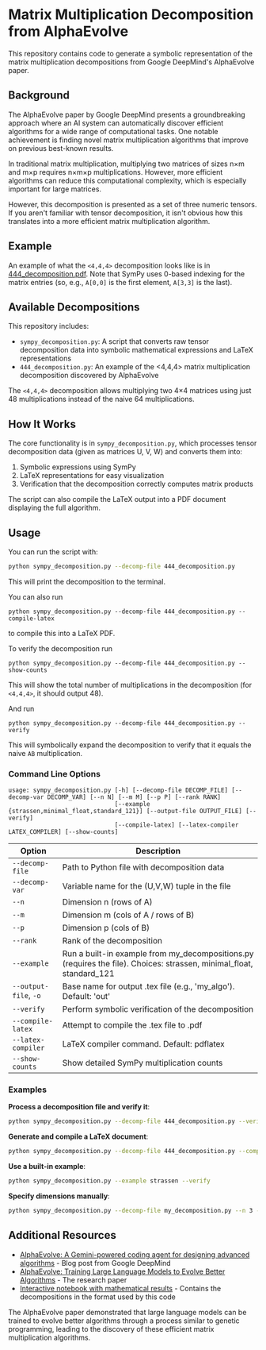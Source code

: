 # Matrix Multiplication Decomposition from AlphaEvolve

This repository contains code to generate a symbolic representation of the matrix multiplication decompositions from Google DeepMind's AlphaEvolve paper.

## Background

The AlphaEvolve paper by Google DeepMind presents a groundbreaking approach where an AI system can automatically discover efficient algorithms for a wide range of computational tasks. One notable achievement is finding novel matrix multiplication algorithms that improve on previous best-known results.

In traditional matrix multiplication, multiplying two matrices of sizes n×m and m×p requires n×m×p multiplications. However, more efficient algorithms can reduce this computational complexity, which is especially important for large matrices.

However, this decomposition is presented as a set of three numeric tensors.
If you aren't familiar with tensor decomposition, it isn't obvious how this
translates into a more efficient matrix multiplication algorithm.

## Example

An example of what the `<4,4,4>` decomposition looks like is in
[444_decomposition.pdf](./444_decomposition.pdf). Note that SymPy uses 0-based indexing for the matrix
entries (so, e.g., `A[0,0]` is the first element, `A[3,3]` is the last).

## Available Decompositions

This repository includes:

- `sympy_decomposition.py`: A script that converts raw tensor decomposition data into symbolic mathematical expressions and LaTeX representations
- `444_decomposition.py`: An example of the <4,4,4> matrix multiplication decomposition discovered by AlphaEvolve

The `<4,4,4>` decomposition allows multiplying two 4×4 matrices using just 48 multiplications instead of the naive 64 multiplications.

## How It Works

The core functionality is in `sympy_decomposition.py`, which processes tensor decomposition data (given as matrices U, V, W) and converts them into:

1. Symbolic expressions using SymPy
2. LaTeX representations for easy visualization
3. Verification that the decomposition correctly computes matrix products

The script can also compile the LaTeX output into a PDF document displaying the full algorithm.

## Usage

You can run the script with:

```bash
python sympy_decomposition.py --decomp-file 444_decomposition.py
```


This will print the decomposition to the terminal.

You can also run


```
python sympy_decomposition.py --decomp-file 444_decomposition.py --compile-latex
```

to compile this into a LaTeX PDF.

To verify the decomposition run

```
python sympy_decomposition.py --decomp-file 444_decomposition.py --show-counts
```

This will show the total number of multiplications in the decomposition (for
`<4,4,4>`, it should output 48).

And run

```
python sympy_decomposition.py --decomp-file 444_decomposition.py --verify
```

This will symbolically expand the decomposition to verify that it equals the
naive `AB` multiplication.

### Command Line Options

```
usage: sympy_decomposition.py [-h] [--decomp-file DECOMP_FILE] [--decomp-var DECOMP_VAR] [--n N] [--m M] [--p P] [--rank RANK]
                              [--example {strassen,minimal_float,standard_121}] [--output-file OUTPUT_FILE] [--verify]
                              [--compile-latex] [--latex-compiler LATEX_COMPILER] [--show-counts]
```

| Option | Description |
|--------|-------------|
| `--decomp-file` | Path to Python file with decomposition data |
| `--decomp-var` | Variable name for the (U,V,W) tuple in the file |
| `--n` | Dimension n (rows of A) |
| `--m` | Dimension m (cols of A / rows of B) |
| `--p` | Dimension p (cols of B) |
| `--rank` | Rank of the decomposition |
| `--example` | Run a built-in example from my_decompositions.py (requires the file). Choices: strassen, minimal_float, standard_121 |
| `--output-file`, `-o` | Base name for output .tex file (e.g., 'my_algo'). Default: 'out' |
| `--verify` | Perform symbolic verification of the decomposition |
| `--compile-latex` | Attempt to compile the .tex file to .pdf |
| `--latex-compiler` | LaTeX compiler command. Default: pdflatex |
| `--show-counts` | Show detailed SymPy multiplication counts |

### Examples

**Process a decomposition file and verify it**:
```bash
python sympy_decomposition.py --decomp-file 444_decomposition.py --verify
```

**Generate and compile a LaTeX document**:
```bash
python sympy_decomposition.py --decomp-file 444_decomposition.py --compile-latex
```

**Use a built-in example**:
```bash
python sympy_decomposition.py --example strassen --verify
```

**Specify dimensions manually**:
```bash
python sympy_decomposition.py --decomp-file my_decomposition.py --n 3 --m 3 --p 3 --rank 23
```

## Additional Resources

- [AlphaEvolve: A Gemini-powered coding agent for designing advanced algorithms](https://deepmind.google/discover/blog/alphaevolve-a-gemini-powered-coding-agent-for-designing-advanced-algorithms/) - Blog post from Google DeepMind
- [AlphaEvolve: Training Large Language Models to Evolve Better Algorithms](https://arxiv.org/abs/2402.13035) - The research paper
- [Interactive notebook with mathematical results](https://colab.research.google.com/github/google-deepmind/alphaevolve_results/blob/master/mathematical_results.ipynb) - Contains the decompositions in the format used by this code

The AlphaEvolve paper demonstrated that large language models can be trained to evolve better algorithms through a process similar to genetic programming, leading to the discovery of these efficient matrix multiplication algorithms.
